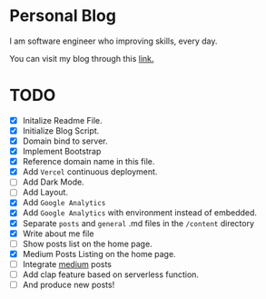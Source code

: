 # Personal Blog

I am software engineer who improving skills, every day.

You can visit my blog through this [link.](https://niyaziekinci.com)

# TODO

* [x] Initalize Readme File.
* [x] Initialize Blog Script.
* [x] Domain bind to server.
* [x] Implement Bootstrap
* [x] Reference domain name in this file.
* [x] Add `Vercel` continuous deployment.
* [ ] Add Dark Mode.
* [ ] Add Layout.
* [x] Add `Google Analytics`
* [x] Add `Google Analytics` with environment instead of embedded.
* [x] Separate `posts` and `general` .md files in the `/content` directory
* [x] Write about me file
* [ ] Show posts list on the home page.
* [x] Medium Posts Listing on the home page.
* [ ] Integrate [medium](medium.com) posts
* [ ] Add clap feature based on serverless function.
* [ ] And produce new posts!